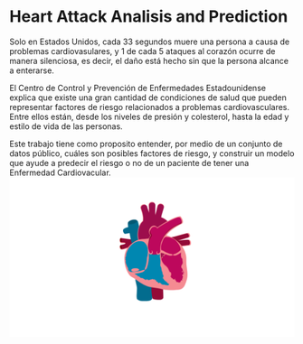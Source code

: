 # Heart Attack Analisis and Prediction
Solo en Estados Unidos, cada 33 segundos muere una persona a causa de problemas cardiovasulares, y 1 de cada 5 ataques al corazón ocurre de manera silenciosa, es decir, el daño está hecho sin que la persona alcance a enterarse. 

El Centro de Control y Prevención de Enfermedades Estadounidense explica que existe una gran cantidad de condiciones de salud que pueden representar factores de riesgo relacionados a problemas cardiovasculares. Entre ellos están, desde los niveles de presión y colesterol, hasta la edad y estilo de vida de las personas.

Este trabajo tiene como proposito entender, por medio de un conjunto de datos público, cuáles son posibles factores de riesgo, y construir un modelo que ayude a predecir el riesgo o no de un paciente de tener una Enfermedad Cardiovacular.   
![heart](notebooks/heart.gif)

